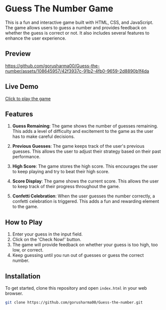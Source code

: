 # Guess The Number Game

This is a fun and interactive game built with HTML, CSS, and JavaScript. The game allows users to guess a number and provides feedback on whether the guess is correct or not. It also includes several features to enhance the user experience.

## Preview

https://github.com/gorusharma00/Guess-the-number/assets/108645957/42f3937c-91b2-4fb0-9659-2d8890b1f4da


## Live Demo

[Click to play the game](https://game-guess-numbers.netlify.app/)

## Features

1. **Guess Remaining**: The game shows the number of guesses remaining. This adds a level of difficulty and excitement to the game as the user has to make careful decisions.

2. **Previous Guesses**: The game keeps track of the user's previous guesses. This allows the user to adjust their strategy based on their past performance.

3. **High Score**: The game stores the high score. This encourages the user to keep playing and try to beat their high score.

4. **Score Display**: The game shows the current score. This allows the user to keep track of their progress throughout the game.

5. **Confetti Celebration**: When the user guesses the number correctly, a confetti celebration is triggered. This adds a fun and rewarding element to the game.

## How to Play

1. Enter your guess in the input field.
2. Click on the 'Check Now!' button.
3. The game will provide feedback on whether your guess is too high, too low, or correct.
4. Keep guessing until you run out of guesses or guess the correct number.

## Installation

To get started, clone this repository and open `index.html` in your web browser.

```bash
git clone https://github.com/gorusharma00/Guess-the-number.git
```
